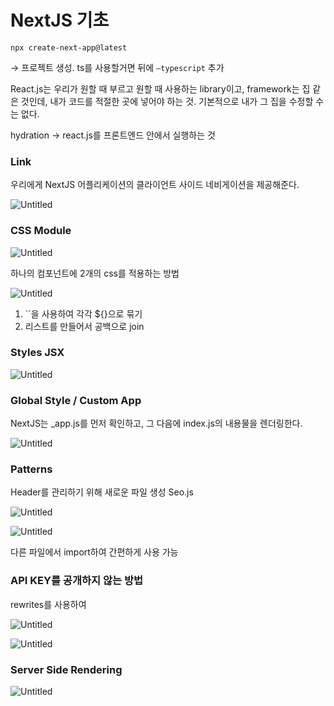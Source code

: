 # NextJS 기초

`npx create-next-app@latest`

→ 프로젝트 생성. ts를 사용할거면 뒤에 `—typescript` 추가

React.js는 우리가 원할 때 부르고 원할 때 사용하는 library이고, framework는 집 같은 것인데, 내가 코드를 적절한 곳에 넣어야 하는 것. 기본적으로 내가 그 집을 수정할 수는 없다.

hydration → react.js를 프론트엔드 안에서 실행하는 것

### Link

우리에게 NextJS 어플리케이션의 클라이언트 사이드 네비게이션을 제공해준다.

![Untitled](%E1%84%82%E1%85%A9%E1%84%86%E1%85%A1%E1%84%83%E1%85%B3%20%E1%84%8F%E1%85%A9%E1%84%83%2083236/Untitled.png)

### CSS Module

![Untitled](%E1%84%82%E1%85%A9%E1%84%86%E1%85%A1%E1%84%83%E1%85%B3%20%E1%84%8F%E1%85%A9%E1%84%83%2083236/Untitled%201.png)

하나의 컴포넌트에 2개의 css를 적용하는 방법

![Untitled](%E1%84%82%E1%85%A9%E1%84%86%E1%85%A1%E1%84%83%E1%85%B3%20%E1%84%8F%E1%85%A9%E1%84%83%2083236/Untitled%202.png)

1. ``을 사용하여 각각 ${}으로 묶기
2. 리스트를 만들어서 공백으로 join

### Styles JSX

![Untitled](%E1%84%82%E1%85%A9%E1%84%86%E1%85%A1%E1%84%83%E1%85%B3%20%E1%84%8F%E1%85%A9%E1%84%83%2083236/Untitled%203.png)

### Global Style / Custom App

NextJS는 \_app.js를 먼저 확인하고, 그 다음에 index.js의 내용물을 렌더링한다.

![Untitled](%E1%84%82%E1%85%A9%E1%84%86%E1%85%A1%E1%84%83%E1%85%B3%20%E1%84%8F%E1%85%A9%E1%84%83%2083236/Untitled%204.png)

### Patterns

Header를 관리하기 위해 새로운 파일 생성 Seo.js

![Untitled](%E1%84%82%E1%85%A9%E1%84%86%E1%85%A1%E1%84%83%E1%85%B3%20%E1%84%8F%E1%85%A9%E1%84%83%2083236/Untitled%205.png)

![Untitled](%E1%84%82%E1%85%A9%E1%84%86%E1%85%A1%E1%84%83%E1%85%B3%20%E1%84%8F%E1%85%A9%E1%84%83%2083236/Untitled%206.png)

다른 파일에서 import하여 간편하게 사용 가능

### API KEY를 공개하지 않는 방법

rewrites를 사용하여

![Untitled](%E1%84%82%E1%85%A9%E1%84%86%E1%85%A1%E1%84%83%E1%85%B3%20%E1%84%8F%E1%85%A9%E1%84%83%2083236/Untitled%207.png)

![Untitled](%E1%84%82%E1%85%A9%E1%84%86%E1%85%A1%E1%84%83%E1%85%B3%20%E1%84%8F%E1%85%A9%E1%84%83%2083236/Untitled%208.png)

### Server Side Rendering

![Untitled](%E1%84%82%E1%85%A9%E1%84%86%E1%85%A1%E1%84%83%E1%85%B3%20%E1%84%8F%E1%85%A9%E1%84%83%2083236/Untitled%209.png)

